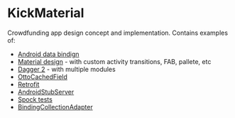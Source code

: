 # KickMaterial
Crowdfunding app design concept and implementation.
Contains examples of:
* [Android data bindign](https://developer.android.com/tools/data-binding/guide.html)
* [Material design](https://design.google.com/) - with custom activity transitions, FAB, pallete, etc
* [Dagger 2](https://google.github.io/dagger/) - with multiple modules
* [OttoCachedField](https://github.com/byoutline/OttoCachedField)
* [Retrofit](https://square.github.io/retrofit/)
* [AndroidStubServer](https://github.com/byoutline/AndroidStubServer)
* [Spock tests](http://spockframework.org/)
* [BindingCollectionAdapter](https://github.com/evant/binding-collection-adapter/)


